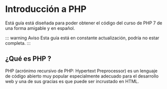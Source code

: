 # Introducción a PHP

Está guía está diseñada para poder obtener el código del curso de PHP 7 de una forma amigable y en español.

::: warning Aviso
Esta guía está en constante actualización, podría no estar completa.
:::

## ¿Qué es PHP ?
PHP (acrónimo recursivo de PHP: Hypertext Preprocessor) es un lenguaje de código abierto muy popular especialmente adecuado para el desarrollo web y una de sus gracias es que puede ser incrustado en HTML.